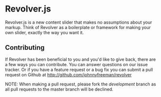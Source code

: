 # Revolver.js

Revolver.js is a new content slider that makes no assumptions about your markup. Think of Revolver as a boilerplate or framework for making your own slider, exactly the way you want it. 

## Contributing

If Revolver has been beneficial to you and you'd like to give back, there are a few ways you can contribute. You can answer questions on our issue tracker. Or if you have a feature request or a bug fix you can submit a pull request on Github at http://github.com/johnnyfreeman/revolver

NOTE: When making a pull request, please fork the *development* branch as all pull requests to the master branch will be declined.